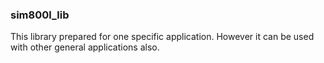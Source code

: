 ### sim800l_lib

This library prepared for one specific application.
However it can be used with other general applications also.
